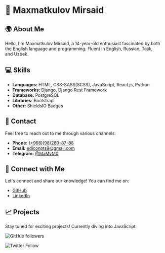 # 👋 Maxmatkulov Mirsaid

## 🌍 About Me
Hello, I'm Maxmatkulov Mirsaid, a 14-year-old enthusiast fascinated by both the English language and programming. Fluent in English, Russian, Tajik, and Uzbek.

## 💻 Skills
- **Languages:** HTML, CSS-SASS(SCSS), JavaScript, React.js, Python
- **Frameworks:** Django, Django Rest Framework
- **Database:** PostgreSQL
- **Libraries:** Bootstrap
- **Other:** ShieldsIO Badges

## 📱 Contact
Feel free to reach out to me through various channels:
- **Phone:** [(+998)(98)260-87-88](tel:+998982608788)
- **Email:** [ediconpts9@gmail.com](mailto:ediconpts9@gmail.com)
- **Telegram:** [@MaMvM0](https://t.me/MaMvM0)

## 🚀 Connect with Me
Let's connect and share our knowledge! You can find me on:
- [GitHub](https://github.com/0MAVM0)
- [LinkedIn](https://www.linkedin.com/in/0MAVM0)

## 📈 Projects
Stay tuned for exciting projects! Currently diving into JavaScript.

![GitHub followers](https://img.shields.io/github/followers/0MAVM0?label=Follow&style=social)

![Twitter Follow](https://img.shields.io/twitter/follow/0MAVM0?label=Follow&style=social)
